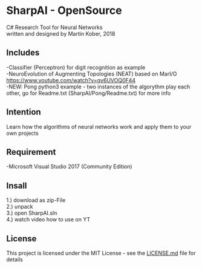 # SharpAI - OpenSource
C# Research Tool for Neural Networks
<br />
written and designed by Martin Kober, 2018

## Includes
-Classifier (Perceptron) for digit recognition as example
<br />
-NeuroEvolution of Augmenting Topologies (NEAT) based on MarI/O https://www.youtube.com/watch?v=qv6UVOQ0F44
<br />
-NEW: Pong python3 example - two instances of the algorythm play each other, go for Readme.txt (SharpAI/Pong/Readme.txt) for more info

## Intention
Learn how the algorithms of neural networks work and apply them to your own projects

## Requirement
-Microsoft Visual Studio 2017 (Community Edition)

## Insall
1.) download as zip-File
<br />
2.) unpack
<br />
3.) open SharpAI.sln
<br />
4.) watch video how to use on YT

## License
This project is licensed under the MIT License - see the [LICENSE.md](LICENSE.md) file for details

